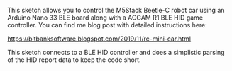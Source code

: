 This sketch allows you to control the M5Stack Beetle-C robot car using an
Arduino Nano 33 BLE board along with a ACGAM R1 BLE HID game controller. 
You can find me blog post with detailed instructions here: <br>

https://bitbanksoftware.blogspot.com/2019/11/rc-mini-car.html<br>

This sketch connects to a BLE HID controller and does a simplistic parsing of the HID report data to keep the code short.

